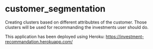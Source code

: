 # customer_segmentation
Creating clusters based on different attribubtes of the customer. Those clusters will be used for recommanding the investments user should do. 


This application has been deployed using Heroku:
https://investment-recommandation.herokuapp.com/